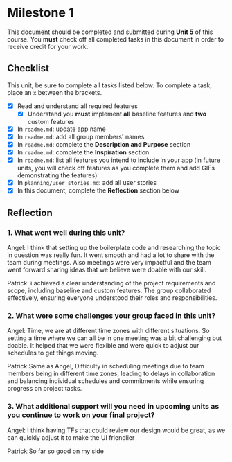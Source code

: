 # Milestone 1

This document should be completed and submitted during **Unit 5** of this course. You **must** check off all completed tasks in this document in order to receive credit for your work.

## Checklist

This unit, be sure to complete all tasks listed below. To complete a task, place an `x` between the brackets.

- [x] Read and understand all required features
  - [x] Understand you **must** implement **all** baseline features and **two** custom features
- [x] In `readme.md`: update app name
- [x] In `readme.md`: add all group members' names
- [x] In `readme.md`: complete the **Description and Purpose** section
- [x] In `readme.md`: complete the **Inspiration** section
- [x] In `readme.md`: list all features you intend to include in your app (in future units, you will check off features as you complete them and add GIFs demonstrating the features)
- [x] In `planning/user_stories.md`: add all user stories
- [x] In this document, complete the **Reflection** section below

## Reflection

### 1. What went well during this unit?

Angel: I think that setting up the boilerplate code and researching the topic in question was really fun. It went smooth and had a lot to share with the team during meetings. Also meetings were very impactful and the team went forward sharing ideas that we believe were doable with our skill.

Patrick: i achieved a clear understanding of the project requirements and scope, including baseline and custom features. The group collaborated effectively, ensuring everyone understood their roles and responsibilities.


### 2. What were some challenges your group faced in this unit?

Angel: Time, we are at different time zones with different situations. So setting a time where we can all be in one meeting was a bit challenging but doable. It helped that we were flexible and were quick to adjust our schedules to get things moving.

Patrick:Same as Angel,  Difficulty in scheduling meetings due to team members being in different time zones, leading to delays in collaboration and balancing individual schedules and commitments while ensuring progress on project tasks.

### 3. What additional support will you need in upcoming units as you continue to work on your final project?

Angel: I think having TFs that could review our design would be great, as we can quickly adjust it to make the UI friendlier

Patrick:So far so good on my side